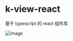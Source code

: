 # k-view-react

基于 typescript 的 react 组件库

![image](https://user-images.githubusercontent.com/33128022/169990086-17b2f592-a155-4f93-8b8f-7c29266fad56.png)
